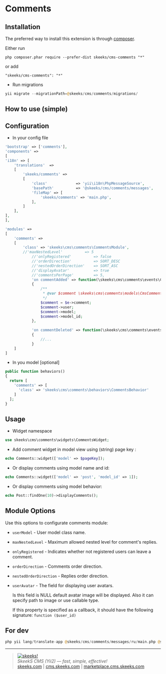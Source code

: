 Comments
===================================

Installation
------------

The preferred way to install this extension is through [composer](http://getcomposer.org/download/).

Either run

```
php composer.phar require --prefer-dist skeeks/cms-comments "*"
```

or add

```
"skeeks/cms-comments": "*"
```

- Run migrations

```php
yii migrate --migrationPath=@skeeks/cms/comments/migrations/
```

How to use (simple)
----------


Configuration
------

- In your config file

```php
'bootstrap' => ['comments'],
'components' =>
[
'i18n' => [
    'translations'  =>
    [
        'skeeks/comments' =>
        [
            'class'             => 'yii\i18n\PhpMessageSource',
            'basePath'          => '@skeeks/cms/comments/messages',
            'fileMap' => [
                'skeeks/comments' => 'main.php',
            ],
        ]
    ],
],
],

'modules' =>
[
	'comments' =>
	[
	    'class' => 'skeeks\cms\comments\CommentsModule',
	    //'maxNestedLevel'          => 5
            //'onlyRegistered'          => false
            //'orderDirection'          => SORT_DESC
            //'nestedOrderDirection'    => SORT_ASC
            //'displayAvatar'           => true
            //'commentsPerPage'         => 5,
            'on commentAdded' => function(\skeeks\cms\comments\events\CommentEvent $e)
            {
                /**
                 * @var $comment \skeeks\cms\comments\models\CmsComment
                 */
                $comment = $e->comment;
                $comment->user;
                $comment->model;
                $comment->model_id;
            },
            
            'on commentDeleted' => function(\skeeks\cms\comments\events\CommentEvent $e)
            {
            	//...
            }
	]
]
```

- In you model [optional]

```php
public function behaviors()
{
  return [
    'comments' => [
      'class' => 'skeeks\cms\comments\behaviors\CommentsBehavior'
    ]
  ];
}
```

Usage
---

- Widget namespace
```php
use skeeks\cms\comments\widgets\CommentsWidget;
```

- Add comment widget in model view using (string) page key :

```php
echo Comments::widget(['model' => $pageKey]);
```

- Or display comments using model name and id:

```php
echo Comments::widget(['model' => 'post', 'model_id' => 1]);
```

- Or display comments using model behavior:

```php
echo Post::findOne(10)->displayComments();
```

Module Options
-------

Use this options to configurate comments module:

- `userModel` - User model class name.

- `maxNestedLevel` - Maximum allowed nested level for comment's replies.

- `onlyRegistered` - Indicates whether not registered users can leave a comment.

- `orderDirection` - Comments order direction.

- `nestedOrderDirection` - Replies order direction.

- `userAvatar` - The field for displaying user avatars.

  Is this field is NULL default avatar image will be displayed. Also it can specify path to image or use callable type.

  If this property is specified as a callback, it should have the following signature: `function ($user_id)`


For dev
-------
```php
php yii lang/translate-app @skeeks/cms/comments/messages/ru/main.php @skeeks/cms/comments/messages/ main.php
```
___


> [![skeeks!](https://gravatar.com/userimage/74431132/13d04d83218593564422770b616e5622.jpg)](http://skeeks.com)  
<i>SkeekS CMS (Yii2) — fast, simple, effective!</i>  
[skeeks.com](http://skeeks.com) | [cms.skeeks.com](http://cms.skeeks.com) | [marketplace.cms.skeeks.com](http://marketplace.cms.skeeks.com)



